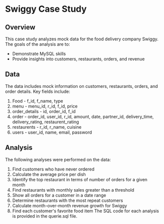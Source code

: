 # Swiggy Case Study


## Overview
This case study analyzes mock data for the food delivery company Swiggy. The goals of the analysis are to:

- Demonstrate MySQL skills
- Provide insights into customers, restaurants, orders, and revenue

## Data
The data includes mock information on customers, restaurants, orders, and order details. Key fields include:

1. Food - f_id, f_name, type
2. menu - menu_id, r_id, f_id, price
3. order_details - id, order_id, f_id
4. order - order_id, user_id, r_id, amount, date, partner_id, delivery_time, delivery_rating, restaurent_rating
5. restaurents - r_id, r_name, cuisine
6. users - user_id, name, email, password

## Analysis
The following analyses were performed on the data:
1. Find customers who have never ordered
2. Calculate the average price per dish
3. Identify the top restaurant in terms of number of orders for a given month
4. Find restaurants with monthly sales greater than a threshold
5. Show all orders for a customer in a date range
6. Determine restaurants with the most repeat customers
7. Calculate month-over-month revenue growth for Swiggy
8. Find each customer's favorite food item
The SQL code for each analysis is provided in the querie.sql file.
